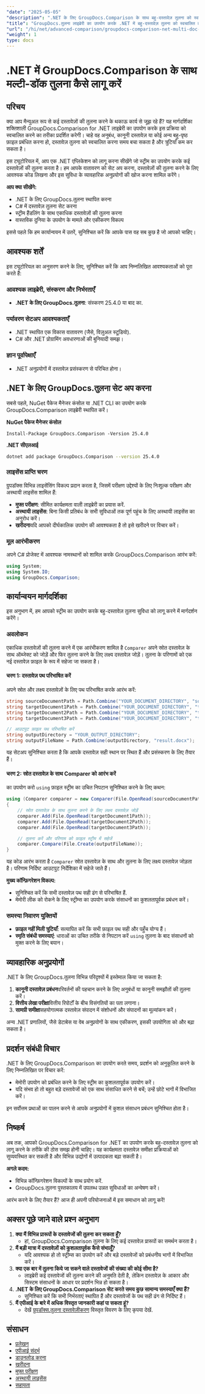 ```yaml
---
"date": "2025-05-05"
"description": ".NET के लिए GroupDocs.Comparison के साथ बहु-दस्तावेज़ तुलना को स्वचालित करने का तरीका जानें। दस्तावेज़ समीक्षा प्रक्रियाओं को सरल बनाएँ और दक्षता में सुधार करें।"
"title": "GroupDocs.तुलना लाइब्रेरी का उपयोग करके .NET में बहु-दस्तावेज़ तुलना को स्वचालित करें"
"url": "/hi/net/advanced-comparison/groupdocs-comparison-net-multi-doc-automation/"
"weight": 1
type: docs
---
```

# .NET में GroupDocs.Comparison के साथ मल्टी-डॉक तुलना कैसे लागू करें

## परिचय
क्या आप मैन्युअल रूप से कई दस्तावेज़ों की तुलना करने के थकाऊ कार्य से जूझ रहे हैं? यह मार्गदर्शिका शक्तिशाली GroupDocs.Comparison for .NET लाइब्रेरी का उपयोग करके इस प्रक्रिया को स्वचालित करने का तरीका प्रदर्शित करेगी। चाहे वह अनुबंध, कानूनी दस्तावेज़ या कोई अन्य बहु-पृष्ठ फ़ाइल प्रबंधित करना हो, दस्तावेज़ तुलना को स्वचालित करना समय बचा सकता है और त्रुटियाँ कम कर सकता है।

इस ट्यूटोरियल में, आप एक .NET एप्लिकेशन को लागू करना सीखेंगे जो स्ट्रीम का उपयोग करके कई दस्तावेज़ों की तुलना करता है। हम आपके वातावरण को सेट अप करना, दस्तावेज़ों की तुलना करने के लिए आवश्यक कोड लिखना और इस सुविधा के व्यावहारिक अनुप्रयोगों की खोज करना शामिल करेंगे।

**आप क्या सीखेंगे:**
- .NET के लिए GroupDocs.तुलना स्थापित करना
- C# में दस्तावेज़ तुलना सेट करना
- स्ट्रीम हैंडलिंग के साथ एकाधिक दस्तावेज़ों की तुलना करना
- वास्तविक दुनिया के उपयोग के मामले और एकीकरण विकल्प

इससे पहले कि हम कार्यान्वयन में उतरें, सुनिश्चित करें कि आपके पास वह सब कुछ है जो आपको चाहिए।

## आवश्यक शर्तें
इस ट्यूटोरियल का अनुसरण करने के लिए, सुनिश्चित करें कि आप निम्नलिखित आवश्यकताओं को पूरा करते हैं:

### आवश्यक लाइब्रेरी, संस्करण और निर्भरताएँ
- **.NET के लिए GroupDocs.तुलना**: संस्करण 25.4.0 या बाद का.

### पर्यावरण सेटअप आवश्यकताएँ
- .NET स्थापित एक विकास वातावरण (जैसे, विज़ुअल स्टूडियो).
- C# और .NET प्रोग्रामिंग अवधारणाओं की बुनियादी समझ।

### ज्ञान पूर्वापेक्षाएँ
- .NET अनुप्रयोगों में दस्तावेज़ प्रसंस्करण से परिचित होना।

## .NET के लिए GroupDocs.तुलना सेट अप करना
सबसे पहले, NuGet पैकेज मैनेजर कंसोल या .NET CLI का उपयोग करके GroupDocs.Comparison लाइब्रेरी स्थापित करें।

**NuGet पैकेज मैनेजर कंसोल**
```shell
Install-Package GroupDocs.Comparison -Version 25.4.0
```

**.NET सीएलआई**
```bash
dotnet add package GroupDocs.Comparison --version 25.4.0
```

### लाइसेंस प्राप्ति चरण
ग्रुपडॉक्स विभिन्न लाइसेंसिंग विकल्प प्रदान करता है, जिसमें परीक्षण उद्देश्यों के लिए निःशुल्क परीक्षण और अस्थायी लाइसेंस शामिल हैं:
- **मुफ्त परीक्षण**: सीमित कार्यक्षमता वाली लाइब्रेरी का प्रयास करें.
- **अस्थायी लाइसेंस**: बिना किसी प्रतिबंध के सभी सुविधाओं तक पूर्ण पहुंच के लिए अस्थायी लाइसेंस का अनुरोध करें।
- **खरीदना**यदि आपको दीर्घकालिक उपयोग की आवश्यकता है तो इसे खरीदने पर विचार करें।

### मूल आरंभीकरण
अपने C# प्रोजेक्ट में आवश्यक नामस्थानों को शामिल करके GroupDocs.Comparison आरंभ करें:
```csharp
using System;
using System.IO;
using GroupDocs.Comparison;
```

## कार्यान्वयन मार्गदर्शिका
इस अनुभाग में, हम आपको स्ट्रीम का उपयोग करके बहु-दस्तावेज़ तुलना सुविधा को लागू करने में मार्गदर्शन करेंगे।

### अवलोकन
एकाधिक दस्तावेज़ों की तुलना करने में एक आरंभीकरण शामिल है `Comparer` अपने स्रोत दस्तावेज़ के साथ ऑब्जेक्ट को जोड़ें और फिर तुलना करने के लिए लक्ष्य दस्तावेज़ जोड़ें। तुलना के परिणामों को एक नई दस्तावेज़ फ़ाइल के रूप में सहेजा जा सकता है।

#### चरण 1: दस्तावेज़ पथ परिभाषित करें
अपने स्रोत और लक्ष्य दस्तावेज़ों के लिए पथ परिभाषित करके आरंभ करें:
```csharp
string sourceDocumentPath = Path.Combine("YOUR_DOCUMENT_DIRECTORY", "source.docx");
string targetDocument1Path = Path.Combine("YOUR_DOCUMENT_DIRECTORY", "target1.docx");
string targetDocument2Path = Path.Combine("YOUR_DOCUMENT_DIRECTORY", "target2.docx");
string targetDocument3Path = Path.Combine("YOUR_DOCUMENT_DIRECTORY", "target3.docx");

// आउटपुट फ़ाइल पथ परिभाषित करें
string outputDirectory = "YOUR_OUTPUT_DIRECTORY";
string outputFileName = Path.Combine(outputDirectory, "result.docx");
```
यह सेटअप सुनिश्चित करता है कि आपके दस्तावेज़ सही स्थान पर स्थित हैं और प्रसंस्करण के लिए तैयार हैं।

#### चरण 2: स्रोत दस्तावेज़ के साथ Comparer को आरंभ करें
का उपयोग करो `using` फ़ाइल स्ट्रीम का उचित निपटान सुनिश्चित करने के लिए कथन:
```csharp
using (Comparer comparer = new Comparer(File.OpenRead(sourceDocumentPath)))
{
    // स्रोत दस्तावेज़ के साथ तुलना करने के लिए लक्ष्य दस्तावेज़ जोड़ें
    comparer.Add(File.OpenRead(targetDocument1Path));
    comparer.Add(File.OpenRead(targetDocument2Path));
    comparer.Add(File.OpenRead(targetDocument3Path));

    // तुलना करें और परिणाम को फ़ाइल स्ट्रीम में सहेजें
    comparer.Compare(File.Create(outputFileName));
}
```
यह कोड आरंभ करता है `Comparer` स्रोत दस्तावेज़ के साथ और तुलना के लिए लक्ष्य दस्तावेज़ जोड़ता है। परिणाम निर्दिष्ट आउटपुट निर्देशिका में सहेजे जाते हैं।

**मुख्य कॉन्फ़िगरेशन विकल्प:**
- सुनिश्चित करें कि सभी दस्तावेज़ पथ सही ढंग से परिभाषित हैं.
- मेमोरी लीक को रोकने के लिए स्ट्रीम्स का उपयोग करके संसाधनों का कुशलतापूर्वक प्रबंधन करें।

### समस्या निवारण युक्तियों
- **फ़ाइल नहीं मिली त्रुटियाँ**: सत्यापित करें कि सभी फ़ाइल पथ सही और पहुँच योग्य हैं।
- **स्मृति संबंधी समस्याएं**: धाराओं का उचित तरीके से निपटान करें `using` तुलना के बाद संसाधनों को मुक्त करने के लिए बयान।

## व्यावहारिक अनुप्रयोगों
.NET के लिए GroupDocs.तुलना विभिन्न परिदृश्यों में इस्तेमाल किया जा सकता है:
1. **कानूनी दस्तावेज़ प्रबंधन**परिवर्तनों की पहचान करने के लिए अनुबंधों या कानूनी समझौतों की तुलना करें।
2. **वित्तीय लेखा परीक्षा**वित्तीय रिपोर्टों के बीच विसंगतियों का पता लगाना।
3. **सामग्री समीक्षा**सहयोगात्मक दस्तावेज़ संपादन में संशोधनों और संपादनों का मूल्यांकन करें।

अन्य .NET प्रणालियों, जैसे डेटाबेस या वेब अनुप्रयोगों के साथ एकीकरण, इसकी उपयोगिता को और बढ़ा सकता है।

## प्रदर्शन संबंधी विचार
.NET के लिए GroupDocs.Comparison का उपयोग करते समय, प्रदर्शन को अनुकूलित करने के लिए निम्नलिखित पर विचार करें:
- मेमोरी उपयोग को प्रबंधित करने के लिए स्ट्रीम का कुशलतापूर्वक उपयोग करें।
- यदि संभव हो तो बहुत बड़े दस्तावेजों को एक साथ संसाधित करने से बचें; उन्हें छोटे भागों में विभाजित करें।

इन सर्वोत्तम प्रथाओं का पालन करने से आपके अनुप्रयोगों में कुशल संसाधन प्रबंधन सुनिश्चित होता है।

## निष्कर्ष
अब तक, आपको GroupDocs.Comparison for .NET का उपयोग करके बहु-दस्तावेज़ तुलना को लागू करने के तरीके की ठोस समझ होनी चाहिए। यह कार्यक्षमता दस्तावेज़ समीक्षा प्रक्रियाओं को सुव्यवस्थित कर सकती है और विभिन्न उद्योगों में उत्पादकता बढ़ा सकती है।

**अगले कदम:**
- विभिन्न कॉन्फ़िगरेशन विकल्पों के साथ प्रयोग करें.
- GroupDocs.तुलना पुस्तकालय में उपलब्ध उन्नत सुविधाओं का अन्वेषण करें।

आरंभ करने के लिए तैयार हैं? आज ही अपनी परियोजनाओं में इस समाधान को लागू करें!

## अक्सर पूछे जाने वाले प्रश्न अनुभाग
1. **क्या मैं विभिन्न प्रारूपों के दस्तावेजों की तुलना कर सकता हूँ?**
   - हां, GroupDocs.Comparison तुलना के लिए कई दस्तावेज़ प्रारूपों का समर्थन करता है।
2. **मैं बड़ी मात्रा में दस्तावेज़ों को कुशलतापूर्वक कैसे संभालूँ?**
   - यदि आवश्यक हो तो स्ट्रीम्स का उपयोग करें और बड़े दस्तावेजों को प्रबंधनीय भागों में विभाजित करें।
3. **क्या एक बार में तुलना किये जा सकने वाले दस्तावेजों की संख्या की कोई सीमा है?**
   - लाइब्रेरी कई दस्तावेजों की तुलना करने की अनुमति देती है, लेकिन दस्तावेज़ के आकार और सिस्टम संसाधनों के आधार पर प्रदर्शन भिन्न हो सकता है।
4. **.NET के लिए GroupDocs.Comparison सेट करते समय कुछ सामान्य समस्याएँ क्या हैं?**
   - सुनिश्चित करें कि सभी निर्भरताएं स्थापित हैं और दस्तावेजों के पथ सही ढंग से निर्दिष्ट हैं।
5. **मैं एपीआई के बारे में अधिक विस्तृत जानकारी कहां पा सकता हूं?**
   - देखें [ग्रुपडॉक्स.तुलना दस्तावेज़ीकरण](https://docs.groupdocs.com/comparison/net/) विस्तृत विवरण के लिए कृपया देखें.

## संसाधन
- [प्रलेखन](https://docs.groupdocs.com/comparison/net/)
- [एपीआई संदर्भ](https://reference.groupdocs.com/comparison/net/)
- [डाउनलोड करना](https://releases.groupdocs.com/comparison/net/)
- [खरीदना](https://purchase.groupdocs.com/buy)
- [मुफ्त परीक्षण](https://releases.groupdocs.com/comparison/net/)
- [अस्थायी लाइसेंस](https://purchase.groupdocs.com/temporary-license/)
- [सहायता](https://forum.groupdocs.com/c/comparison/)
